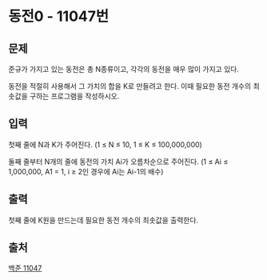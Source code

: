 <h1>동전0 - 11047번</h1>

<h2>문제</h2>

준규가 가지고 있는 동전은 총 N종류이고, 각각의 동전을 매우 많이 가지고 있다.

동전을 적절히 사용해서 그 가치의 합을 K로 만들려고 한다. 이때 필요한 동전 개수의 최솟값을 구하는 프로그램을 작성하시오.

<h2>입력</h2>

첫째 줄에 N과 K가 주어진다. (1 ≤ N ≤ 10, 1 ≤ K ≤ 100,000,000)

둘째 줄부터 N개의 줄에 동전의 가치 Ai가 오름차순으로 주어진다. (1 ≤ Ai ≤ 1,000,000, A1 = 1, i ≥ 2인 경우에 Ai는 Ai-1의 배수)

<h2>출력</h2>

첫째 줄에 K원을 만드는데 필요한 동전 개수의 최솟값을 출력한다.

<h2>출처</h2>

[백준 11047](https://www.acmicpc.net/problem/11047)
